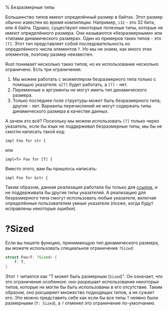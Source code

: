 % Безразмерные типы

Большинство типов имеют определённый размер в байтах. Этот размер обычно
известен во время компиляции. Например, `i32` - это 32 бита, или 4 байта.
Однако, существуют некоторые полезные типы, которые не имеют определённого
размера. Они называются «безразмерными» или «типами динамического размера». Один
из примеров таких типов - это `[T]`. Этот тип представляет собой
последовательность из определённого числа элементов `T`. Но мы не знаем, как
много этих элементов, поэтому размер неизвестен.

Rust понимает несколько таких типов, но их использование несколько ограничено.
Есть три ограничения:

1. Мы можем работать с экземпляром безразмерного типа только с помощью
   указателя. `&[T]` будет работать, а `[T]` - нет.
2. Переменные и аргументы не могут иметь тип динамического размера.
3. Только последнее поле структуры может быть безразмерного типа; другие - нет.
   Варианты перечислений не могут содержать типы динамического размера в
   качестве данных.

А зачем это всё? Поскольку мы можем использовать `[T]` только через указатель,
если бы язык не поддерживал безразмерные типы, мы бы не смогли написать такой
код:

```rust,ignore
impl Foo for str {
```

или

```rust,ignore
impl<T> Foo for [T] {
```

Вместо этого, вам бы пришлось написать:

```rust,ignore
impl Foo for &str {
```

Таким образом, данная реализация работала бы только для [ссылок][ref], и не
поддерживала бы другие типы указателей. А реализацию для безразмерного типа
смогут использовать любые указатели, включая определённые пользователем умные
указатели (позже, когда будут исправлены некоторые ошибки).

[ref]: references-and-borrowing.html

# ?Sized

Если вы пишете функцию, принимающую тип динамического размера, вы можете
использовать специальное ограничение `?Sized`:

```rust
struct Foo<T: ?Sized> {
    f: T,
}
```

Этот `?` читается как "Т может быть размерным (`Sized`)". Он означает, что это
ограничение особенное: оно разрешает использование некоторых типов, которые не
могли бы быть использованы в его отсутствие. Таким образом, оно *расширяет*
множество подходящих типов, а не сужает его. Это можно представить себе как если
бы все типы `T` неявно были размерными (`T: Sized`), а `?` отменял это
ограничение по-умолчанию.
